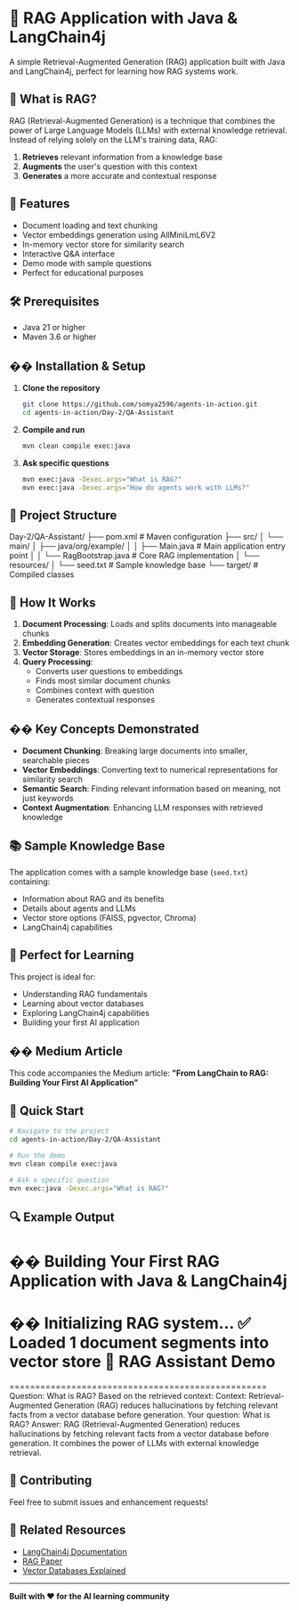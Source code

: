 # 🤖 RAG Application with Java & LangChain4j

A simple Retrieval-Augmented Generation (RAG) application built with Java and LangChain4j, perfect for learning how RAG systems work.

## 🎯 What is RAG?

RAG (Retrieval-Augmented Generation) is a technique that combines the power of Large Language Models (LLMs) with external knowledge retrieval. Instead of relying solely on the LLM's training data, RAG:

1. **Retrieves** relevant information from a knowledge base
2. **Augments** the user's question with this context  
3. **Generates** a more accurate and contextual response

## 🚀 Features

- Document loading and text chunking
- Vector embeddings generation using AllMiniLmL6V2
- In-memory vector store for similarity search
- Interactive Q&A interface
- Demo mode with sample questions
- Perfect for educational purposes

## 🛠️ Prerequisites

- Java 21 or higher
- Maven 3.6 or higher

## �� Installation & Setup

1. **Clone the repository**
   ```bash
   git clone https://github.com/somya2596/agents-in-action.git
   cd agents-in-action/Day-2/QA-Assistant
   ```

2. **Compile and run**
   ```bash
   mvn clean compile exec:java
   ```

3. **Ask specific questions**
   ```bash
   mvn exec:java -Dexec.args="What is RAG?"
   mvn exec:java -Dexec.args="How do agents work with LLMs?"
   ```

## 📁 Project Structure
Day-2/QA-Assistant/
├── pom.xml # Maven configuration
├── src/
│ └── main/
│ ├── java/org/example/
│ │ ├── Main.java # Main application entry point
│ │ └── RagBootstrap.java # Core RAG implementation
│ └── resources/
│ └── seed.txt # Sample knowledge base
└── target/ # Compiled classes


## 🔧 How It Works

1. **Document Processing**: Loads and splits documents into manageable chunks
2. **Embedding Generation**: Creates vector embeddings for each text chunk
3. **Vector Storage**: Stores embeddings in an in-memory vector store
4. **Query Processing**: 
   - Converts user questions to embeddings
   - Finds most similar document chunks
   - Combines context with question
   - Generates contextual responses

## �� Key Concepts Demonstrated

- **Document Chunking**: Breaking large documents into smaller, searchable pieces
- **Vector Embeddings**: Converting text to numerical representations for similarity search
- **Semantic Search**: Finding relevant information based on meaning, not just keywords
- **Context Augmentation**: Enhancing LLM responses with retrieved knowledge

## 📚 Sample Knowledge Base

The application comes with a sample knowledge base (`seed.txt`) containing:

- Information about RAG and its benefits
- Details about agents and LLMs
- Vector store options (FAISS, pgvector, Chroma)
- LangChain4j capabilities

## 🎯 Perfect for Learning

This project is ideal for:
- Understanding RAG fundamentals
- Learning about vector databases
- Exploring LangChain4j capabilities
- Building your first AI application

## �� Medium Article

This code accompanies the Medium article: **"From LangChain to RAG: Building Your First AI Application"**

## 🚀 Quick Start

```bash
# Navigate to the project
cd agents-in-action/Day-2/QA-Assistant

# Run the demo
mvn clean compile exec:java

# Ask a specific question
mvn exec:java -Dexec.args="What is RAG?"
```

## 🔍 Example Output
�� Building Your First RAG Application with Java & LangChain4j
======================================================================
�� Initializing RAG system...
✅ Loaded 1 document segments into vector store
🤖 RAG Assistant Demo
==================================================
==================================================
Question: What is RAG?
Based on the retrieved context:
Context:
Retrieval-Augmented Generation (RAG) reduces hallucinations by fetching relevant facts from a vector database before generation.
Your question: What is RAG?
Answer: RAG (Retrieval-Augmented Generation) reduces hallucinations by fetching relevant facts from a vector database before generation. It combines the power of LLMs with external knowledge retrieval.




## 🤝 Contributing

Feel free to submit issues and enhancement requests!

## 🔗 Related Resources

- [LangChain4j Documentation](https://github.com/langchain4j/langchain4j)
- [RAG Paper](https://arxiv.org/abs/2005.11401)
- [Vector Databases Explained](https://www.pinecone.io/learn/vector-database/)

---

**Built with ❤️ for the AI learning community**

